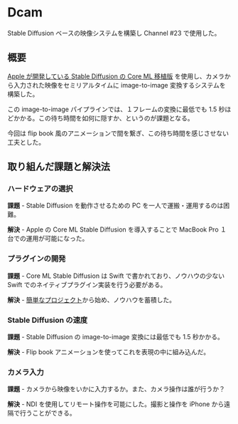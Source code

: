 # Dcam

Stable Diffusion ベースの映像システムを構築し Channel #23 で使用した。

## 概要

[Apple が開発している Stable Diffusion の Core ML 移植版](https://github.com/apple/ml-stable-diffusion) を使用し、カメラから入力された映像をセミリアルタイムに image-to-image 変換するシステムを構築した。

この image-to-image パイプラインでは、１フレームの変換に最低でも 1.5 秒ほどかかる。この待ち時間を如何に隠すか、というのが課題となる。

今回は flip book 風のアニメーションで間を繋ぎ、この待ち時間を感じさせない工夫とした。

## 取り組んだ課題と解決法

### ハードウェアの選択

**課題** - Stable Diffusion を動作させるための PC を一人で運搬・運用するのは困難。

**解決** - Apple の Core ML Stable Diffusion を導入することで MacBook Pro １台での運用が可能になった。

### プラグインの開発

**課題** - Core ML Stable Diffusion は Swift で書かれており、ノウハウの少ない Swift でのネイティブプラグイン実装を行う必要がある。

**解決** - [簡単なプロジェクト](https://github.com/keijiro/UnitySwiftPluginTest)から始め、ノウハウを蓄積した。

### Stable Diffusion の速度

**課題** - Stable Diffusion の image-to-image 変換には最低でも 1.5 秒かかる。

**解決** - Flip book アニメーションを使ってこれを表現の中に組み込んだ。

### カメラ入力

**課題** - カメラから映像をいかに入力するか。また、カメラ操作は誰が行うか？

**解決** - NDI を使用してリモート操作を可能にした。撮影と操作を iPhone から遠隔で行うことができる。
